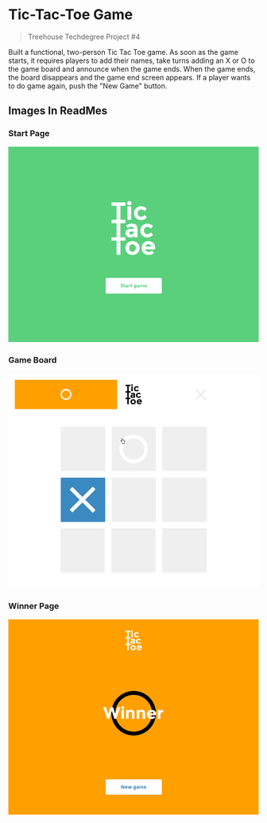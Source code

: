 # Tic-Tac-Toe Game
>Treehouse Techdegree Project #4

Built a functional, two-person Tic Tac Toe game.  As soon as the game starts, it requires players to add their names, take turns adding an X or O to the game board and announce when the game ends. When the game ends, the board disappears and the game end screen appears. If a player wants to do game again, push the "New Game" button. 

## Images In ReadMes
### Start Page
![](mockups/tictactoe-01-start.png)
### Game Board
![](mockups/tictactoe-02-inprogress.png)
### Winner Page
![](mockups/tictactoe-03-winner1.png)
